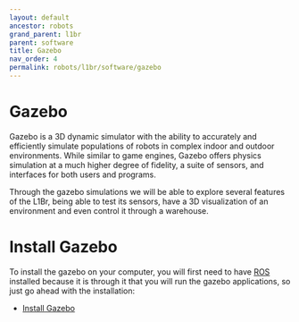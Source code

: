 ```yaml
---
layout: default
ancestor: robots
grand_parent: l1br
parent: software
title: Gazebo
nav_order: 4
permalink: robots/l1br/software/gazebo
---
```


# Gazebo

Gazebo is a 3D dynamic simulator with the ability to accurately and efficiently simulate populations of robots in complex indoor and outdoor environments. While similar to game engines, Gazebo offers physics simulation at a much higher degree of fidelity, a suite of sensors, and interfaces for both users and programs.

Through the gazebo simulations we will be able to explore several features of the L1Br, being able to test its sensors, have a 3D visualization of an environment and even control it through a warehouse.

# Install Gazebo

To install the gazebo on your computer, you will first need to have [ROS](https://laser-robotics.github.io/warehouseIO/docs/software/ros) installed because it is through it that you will run the gazebo applications, so just go ahead with the installation:

- [Install Gazebo](http://gazebosim.org/tutorials?tut=install_ubuntu&cat=install)
